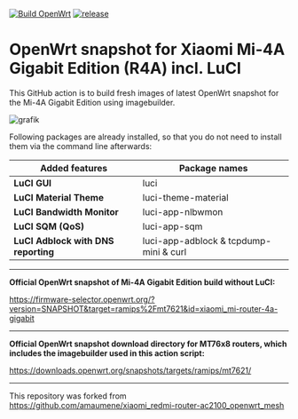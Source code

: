 [![Build OpenWrt](https://github.com/minax007/XIAOMI_MI-4A_Gigabit_OpenWrt/actions/workflows/build-snapshot.yml/badge.svg)](https://github.com/minax007/XIAOMI_MI-4A_Gigabit_OpenWrt/actions/workflows/build-snapshot.yml)
[![release](https://img.shields.io/github/v/release/minax007/XIAOMI_MI-4A_Gigabit_OpenWrt.svg)](https://github.com/minax007/XIAOMI_MI-4A_Gigabit_OpenWrt/releases)

# OpenWrt snapshot for Xiaomi Mi-4A Gigabit Edition (R4A) incl. LuCI

This GitHub action is to build fresh images of latest OpenWrt snapshot for the Mi-4A Gigabit Edition using imagebuilder.

![grafik](https://user-images.githubusercontent.com/67478561/118938158-a44c8d00-b94e-11eb-8ebe-e4b31be24f60.png)

Following packages are already installed, so that you do not need to install them via the command line afterwards: 

Added features | Package names
------------ | -------------
**LuCI GUI** | luci
**LuCI Material Theme** | luci-theme-material 
**LuCI Bandwidth Monitor** | luci-app-nlbwmon
**LuCI SQM (QoS)** | luci-app-sqm
**LuCI Adblock with DNS reporting** | luci-app-adblock & tcpdump-mini & curl
__________________________________________________________________
**Official OpenWrt snapshot of Mi-4A Gigabit Edition build without LuCI:**

https://firmware-selector.openwrt.org/?version=SNAPSHOT&target=ramips%2Fmt7621&id=xiaomi_mi-router-4a-gigabit
__________________________________________________________________
**Official OpenWrt snapshot download directory for MT76x8 routers, which includes the imagebuilder used in this action script:**

https://downloads.openwrt.org/snapshots/targets/ramips/mt7621/

__________________________________________________________________
This repository was  forked from https://github.com/amaumene/xiaomi_redmi-router-ac2100_openwrt_mesh

